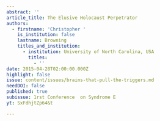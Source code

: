 ```yaml
---
abstract: ''
article_title: The Elusive Holocaust Perpetrator
authors:
  - firstname: 'Christopher '
    is_institution: false
    lastname: Browning
    titles_and_institution:
      - institution: University of North Carolina, USA
        titles:
          - ''
date: 2015-04-28T02:00:00.000Z
highlight: false
issue: content/issues/brains-that-pull-the-triggers.md
needDOI: false
published: true
subissue: 1rst Conference  on Syndrome E
yt: SxFdhjtZp64&t

---
```

